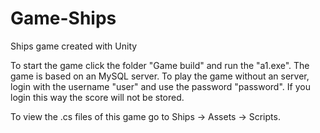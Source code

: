 # Game-Ships
Ships game created with Unity

To start the game click the folder "Game build" and run the "a1.exe".
The game is based on an MySQL server. To play the game without an server, login with the username "user" and use the password "password".
If you login this way the score will not be stored.

To view the .cs files of this game go to Ships -> Assets -> Scripts.
